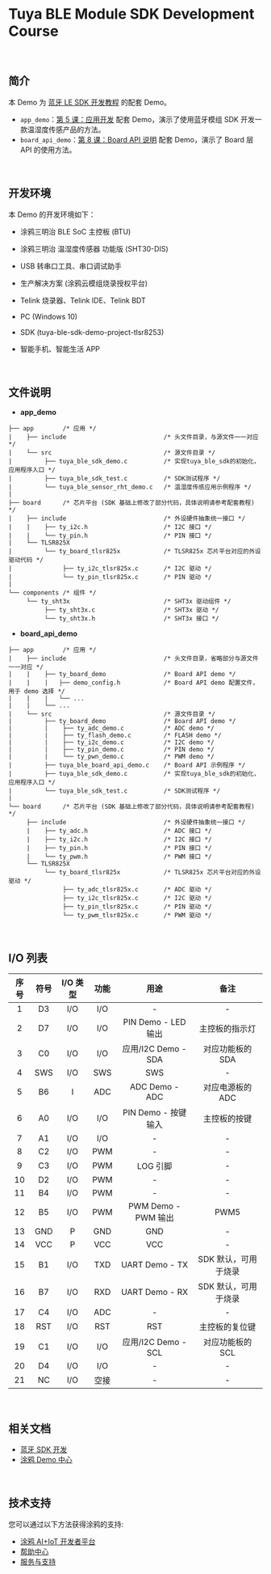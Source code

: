 # Tuya BLE Module SDK Development Course

<br>

## 简介

本 Demo 为 [蓝牙 LE SDK 开发教程](https://developer.tuya.com/cn/docs/iot/bluetooth-le-sdk-development?id=Kbe6do0lc2wc2) 的配套 Demo。

- `app_demo`：[第 5 课：应用开发](https://developer.tuya.com/cn/docs/iot/application-development?id=Kbe6embsa0wtu) 配套 Demo，演示了使用蓝牙模组 SDK 开发一款温湿度传感产品的方法。
- `board_api_demo`：[第 8 课：Board API 说明]() 配套 Demo，演示了 Board 层 API 的使用方法。

<br>

## 开发环境

本 Demo 的开发环境如下：

- 涂鸦三明治 BLE SoC 主控板 (BTU)

- 涂鸦三明治 温湿度传感器 功能版 (SHT30-DIS)

- USB 转串口工具、串口调试助手

- 生产解决方案 (涂鸦云模组烧录授权平台)

- Telink 烧录器、Telink IDE、Telink BDT

- PC (Windows 10)

- SDK (tuya-ble-sdk-demo-project-tlsr8253)

- 智能手机、智能生活 APP

<br>

## 文件说明

- **app_demo**

```
├── app        /* 应用 */
|    ├── include                           /* 头文件目录，与源文件一一对应 */
|    └── src                               /* 源文件目录 */
|         ├── tuya_ble_sdk_demo.c          /* 实现tuya_ble_sdk的初始化，应用程序入口 */
|         ├── tuya_ble_sdk_test.c          /* SDK测试程序 */
|         └── tuya_ble_sensor_rht_demo.c   /* 温湿度传感应用示例程序 */
|
├── board      /* 芯片平台 (SDK 基础上修改了部分代码，具体说明请参考配套教程) */
|    ├── include                           /* 外设硬件抽象统一接口 */
|    |    ├── ty_i2c.h                     /* I2C 接口 */
|    |    └── ty_pin.h                     /* PIN 接口 */
|    └── TLSR825X
|         └── ty_board_tlsr825x            /* TLSR825x 芯片平台对应的外设驱动代码 */
|              ├── ty_i2c_tlsr825x.c       /* I2C 驱动 */
|              └── ty_pin_tlsr825x.c       /* PIN 驱动 */
|
└── components /* 组件 */
     └── ty_sht3x                          /* SHT3x 驱动组件 */
          ├── ty_sht3x.c                   /* SHT3x 驱动 */
          └── ty_sht3x.h                   /* SHT3x 接口 */
```

- **board_api_demo**

```
├── app        /* 应用 */
|    ├── include                           /* 头文件目录，省略部分与源文件一一对应 */
|    |    ├── ty_board_demo                /* Board API demo */
|    |    |   ├── demo_config.h            /* Board API demo 配置文件，用于 demo 选择 */
|    |    |   └── ...
|    |    └── ...
|    └── src                               /* 源文件目录 */
|         ├── ty_board_demo                /* Board API demo */
|         |    ├── ty_adc_demo.c           /* ADC demo */
|         |    ├── ty_flash_demo.c         /* FLASH demo */
|         |    ├── ty_i2c_demo.c           /* I2C demo */
|         |    ├── ty_pin_demo.c           /* PIN demo */
|         |    └── ty_pwn_demo.c           /* PWM demo */
|         ├── tuya_ble_board_api_demo.c    /* Board API 示例程序 */
|         ├── tuya_ble_sdk_demo.c          /* 实现tuya_ble_sdk的初始化，应用程序入口 */
|         └── tuya_ble_sdk_test.c          /* SDK测试程序 */
|
└── board      /* 芯片平台 (SDK 基础上修改了部分代码，具体说明请参考配套教程) */
     ├── include                           /* 外设硬件抽象统一接口 */
     |    ├── ty_adc.h                     /* ADC 接口 */
     |    ├── ty_i2c.h                     /* I2C 接口 */
     |    ├── ty_pin.h                     /* PIN 接口 */
     |    └── ty_pwm.h                     /* PWM 接口 */
     └── TLSR825X
          └── ty_board_tlsr825x            /* TLSR825x 芯片平台对应的外设驱动 */
               ├── ty_adc_tlsr825x.c       /* ADC 驱动 */
               ├── ty_i2c_tlsr825x.c       /* I2C 驱动 */
               ├── ty_pin_tlsr825x.c       /* PIN 驱动 */
               └── ty_pwm_tlsr825x.c       /* PWM 驱动 */
```

<br>

## I/O 列表

| 序号 | 符号 | I/O 类型 | 功能 |        用途         |         备注         |
| :--: | :--: | :------: | :--: | :-----------------: | :------------------: |
|  1   |  D3  |   I/O    | I/O  |          -          |          -           |
|  2   |  D7  |   I/O    | I/O  | PIN Demo - LED 输出 |    主控板的指示灯    |
|  3   |  C0  |   I/O    | I/O  | 应用/I2C Demo - SDA |   对应功能板的 SDA   |
|  4   | SWS  |   I/O    | SWS  |         SWS         |          -           |
|  5   |  B6  |    I     | ADC  |   ADC Demo - ADC    |   对应电源板的 ADC   |
|  6   |  A0  |   I/O    | I/O  | PIN Demo - 按键输入 |     主控板的按键     |
|  7   |  A1  |   I/O    | I/O  |          -          |          -           |
|  8   |  C2  |   I/O    | PWM  |          -          |          -           |
|  9   |  C3  |   I/O    | PWM  |      LOG 引脚       |          -           |
|  10  |  D2  |   I/O    | PWM  |          -          |          -           |
|  11  |  B4  |   I/O    | PWM  |          -          |          -           |
|  12  |  B5  |   I/O    | PWM  | PWM Demo - PWM 输出 |         PWM5         |
|  13  | GND  |    P     | GND  |         GND         |          -           |
|  14  | VCC  |    P     | VCC  |         VCC         |          -           |
|  15  |  B1  |   I/O    | TXD  |   UART Demo - TX    | SDK 默认，可用于烧录 |
|  16  |  B7  |   I/O    | RXD  |   UART Demo - RX    | SDK 默认，可用于烧录 |
|  17  |  C4  |   I/O    | ADC  |          -          |          -           |
|  18  | RST  |   I/O    | RST  |         RST         |    主控板的复位键    |
|  19  |  C1  |   I/O    | I/O  | 应用/I2C Demo - SCL |   对应功能板的 SCL   |
|  20  |  D4  |   I/O    | I/O  |          -          |          -           |
|  21  |  NC  |   I/O    | 空接 |          -          |          -           |

<br>

## 相关文档

- [蓝牙 SDK 开发](https://developer.tuya.com/cn/docs/iot-device-dev/BLE-SDK?id=Kalgco5r2mr0h)
- [涂鸦 Demo 中心](https://developer.tuya.com/demo)

<br>

## 技术支持

您可以通过以下方法获得涂鸦的支持:

- [涂鸦 AI+IoT 开发者平台](https://developer.tuya.com)
- [帮助中心](https://support.tuya.com/help)
- [服务与支持](https://service.console.tuya.com)


